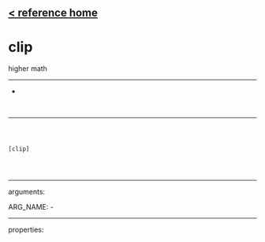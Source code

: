 [< reference home](index.html)
---

# clip


higher math

---

-
<br>


---


```



[clip]


            
```

---
arguments:

ARG_NAME: -<br>

---
properties:


